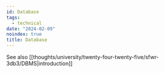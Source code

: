 ```yaml
---
id: Database
tags:
  - technical
date: "2024-02-09"
noindex: true
title: Database
---
```


See also [[thoughts/university/twenty-four-twenty-five/sfwr-3db3/DBMS|introduction]]
